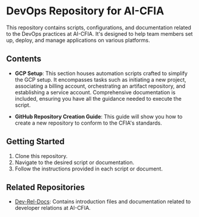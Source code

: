 # DevOps Repository for AI-CFIA

This repository contains scripts, configurations, and documentation related to the DevOps practices at AI-CFIA. It's designed to help team members set up, deploy, and manage applications on various platforms.

## Contents

- **GCP Setup**: This section houses automation scripts crafted to simplify the GCP setup. It encompasses tasks such as initiating a new project, associating a billing account, orchestrating an artifact repository, and establishing a service account. Comprehensive documentation is included, ensuring you have all the guidance needed to execute the script.

- **GitHub Repository Creation Guide**: This guide will show you how to create a new repository to conform to the CFIA's standards.

## Getting Started

1. Clone this repository.
2. Navigate to the desired script or documentation.
3. Follow the instructions provided in each script or document.

## Related Repositories

- [Dev-Rel-Docs](https://github.com/ai-cfia/dev-rel-docs): Contains introduction files and documentation related to developer relations at AI-CFIA.
